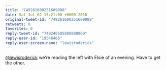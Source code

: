 ```yaml
---
title: "749261600251609088"
date: Sat Jul 02 15:21:00 +0000 2016
original-tweet-id: "749261600251609088"
retweets: 0
favorites: 0
reply-tweet-id: "749240505888808960"
reply-user-id: "19546466"
reply-user-screen-name: "lewisroderick"
---
```

<a href="https://twitter.com/lewisroderick">@lewisroderick</a> we’re reading the left  with Elsie of an evening. Have to get the other.

